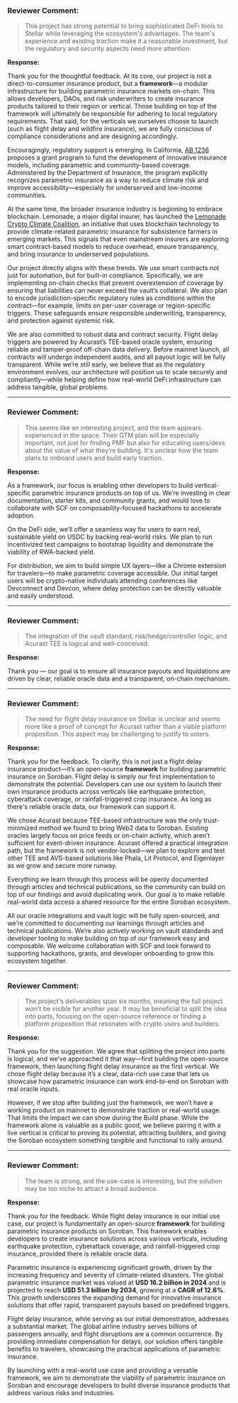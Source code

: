 ### Reviewer Comment:
> This project has strong potential to bring sophisticated DeFi tools to Stellar while leveraging the ecosystem's advantages. The team's experience and existing traction make it a reasonable investment, but the regulatory and security aspects need more attention.

**Response:**

Thank you for the thoughtful feedback. At its core, our project is not a direct-to-consumer insurance product, but a **framework**—a modular infrastructure for building parametric insurance markets on-chain. This allows developers, DAOs, and risk underwriters to create insurance products tailored to their region or vertical. Those building on top of the framework will ultimately be responsible for adhering to local regulatory requirements. That said, for the verticals we ourselves choose to launch (such as flight delay and wildfire insurance), we are fully conscious of compliance considerations and are designing accordingly.

Encouragingly, regulatory support is emerging. In California, [AB 1236](https://leginfo.legislature.ca.gov/faces/billTextClient.xhtml?bill_id=202320240AB1236) proposes a grant program to fund the development of innovative insurance models, including parametric and community-based coverage. Administered by the Department of Insurance, the program explicitly recognizes parametric insurance as a way to reduce climate risk and improve accessibility—especially for underserved and low-income communities.

At the same time, the broader insurance industry is beginning to embrace blockchain. Lemonade, a major digital insurer, has launched the [Lemonade Crypto Climate Coalition](https://www.lemonade.com/blog/crypto-climate-coalition/), an initiative that uses blockchain technology to provide climate-related parametric insurance for subsistence farmers in emerging markets. This signals that even mainstream insurers are exploring smart contract-based models to reduce overhead, ensure transparency, and bring insurance to underserved populations.

Our project directly aligns with these trends. We use smart contracts not just for automation, but for built-in compliance. Specifically, we are implementing on-chain checks that prevent overextension of coverage by ensuring that liabilities can never exceed the vault’s collateral. We also plan to encode jurisdiction-specific regulatory rules as conditions within the contract—for example, limits on per-user coverage or region-specific triggers. These safeguards ensure responsible underwriting, transparency, and protection against systemic risk.

We are also committed to robust data and contract security. Flight delay triggers are powered by Acurast’s TEE-based oracle system, ensuring reliable and tamper-proof off-chain data delivery. Before mainnet launch, all contracts will undergo independent audits, and all payout logic will be fully transparent. While we’re still early, we believe that as the regulatory environment evolves, our architecture will position us to scale securely and compliantly—while helping define how real-world DeFi infrastructure can address tangible, global problems.

---

### Reviewer Comment:
> This seems like an interesting project, and the team appears experienced in the space. Their GTM plan will be especially important, not just for finding PMF but also for educating users/devs about the value of what they’re building. It's unclear how the team plans to onboard users and build early traction.

**Response:**

As a framework, our focus is enabling other developers to build vertical-specific parametric insurance products on top of us. We’re investing in clear documentation, starter kits, and community grants, and would love to collaborate with SCF on composability-focused hackathons to accelerate adoption.

On the DeFi side, we’ll offer a seamless way for users to earn real, sustainable yield on USDC by backing real-world risks. We plan to run incentivized test campaigns to bootstrap liquidity and demonstrate the viability of RWA-backed yield.

For distribution, we aim to build simple UX layers—like a Chrome extension for travelers—to make parametric coverage accessible. Our initial target users will be crypto-native individuals attending conferences like Devconnect and Devcon, where delay protection can be directly valuable and easily understood.

---

### Reviewer Comment:
> The integration of the vault standard, risk/hedge/controller logic, and Acurast TEE is logical and well-conceived.

**Response:**

Thank you — our goal is to ensure all insurance payouts and liquidations are driven by clear, reliable oracle data and a transparent, on-chain mechanism.

---

### Reviewer Comment:
> The need for flight delay insurance on Stellar is unclear and seems more like a proof of concept for Acurast rather than a viable platform proposition. This aspect may be challenging to justify to voters.

**Response:**

Thank you for the feedback. To clarify, this is not just a flight delay insurance product—it’s an open-source **framework** for building parametric insurance on Soroban. Flight delay is simply our first implementation to demonstrate the potential. Developers can use our system to launch their own insurance products across verticals like earthquake protection, cyberattack coverage, or rainfall-triggered crop insurance. As long as there's reliable oracle data, our framework can support it.

We chose Acurast because TEE-based infrastructure was the only trust-minimized method we found to bring Web2 data to Soroban. Existing oracles largely focus on price feeds or on-chain activity, which aren’t sufficient for event-driven insurance. Acurast offered a practical integration path, but the framework is not vendor-locked—we plan to explore and test other TEE and AVS-based solutions like Phala, Lit Protocol, and Eigenlayer as we grow and secure more runway.

Everything we learn through this process will be openly documented through articles and technical publications, so the community can build on top of our findings and avoid duplicating work. Our goal is to make reliable real-world data access a shared resource for the entire Soroban ecosystem.

All our oracle integrations and vault logic will be fully open-sourced, and we’re committed to documenting our learnings through articles and technical publications. We’re also actively working on vault standards and developer tooling to make building on top of our framework easy and composable. We welcome collaboration with SCF and look forward to supporting hackathons, grants, and developer onboarding to grow this ecosystem together.

---

### Reviewer Comment:
> The project's deliverables span six months, meaning the full project won't be visible for another year. It may be beneficial to split the idea into parts, focusing on the open-source reference or finding a platform proposition that resonates with crypto users and builders.

**Response:**

Thank you for the suggestion. We agree that splitting the project into parts is logical, and we’ve approached it that way—first building the open-source framework, then launching flight delay insurance as the first vertical. We chose flight delay because it’s a clear, data-rich use case that lets us showcase how parametric insurance can work end-to-end on Soroban with real oracle inputs.

However, if we stop after building just the framework, we won’t have a working product on mainnet to demonstrate traction or real-world usage. That limits the impact we can show during the Build phase. While the framework alone is valuable as a public good, we believe pairing it with a live vertical is critical to proving its potential, attracting builders, and giving the Soroban ecosystem something tangible and functional to rally around.

---

### Reviewer Comment:
> The team is strong, and the use-case is interesting, but the solution may be too niche to attract a broad audience.

**Response:**

Thank you for the feedback. While flight delay insurance is our initial use case, our project is fundamentally an open-source **framework** for building parametric insurance products on Soroban. This framework enables developers to create insurance solutions across various verticals, including earthquake protection, cyberattack coverage, and rainfall-triggered crop insurance, provided there is reliable oracle data.

Parametric insurance is experiencing significant growth, driven by the increasing frequency and severity of climate-related disasters. The global parametric insurance market was valued at **USD 16.2 billion in 2024** and is projected to reach **USD 51.3 billion by 2034**, growing at a **CAGR of 12.6%**. This growth underscores the expanding demand for innovative insurance solutions that offer rapid, transparent payouts based on predefined triggers.

Flight delay insurance, while serving as our initial demonstration, addresses a substantial market. The global airline industry serves billions of passengers annually, and flight disruptions are a common occurrence. By providing immediate compensation for delays, our solution offers tangible benefits to travelers, showcasing the practical applications of parametric insurance.

By launching with a real-world use case and providing a versatile framework, we aim to demonstrate the viability of parametric insurance on Soroban and encourage developers to build diverse insurance products that address various risks and industries.
